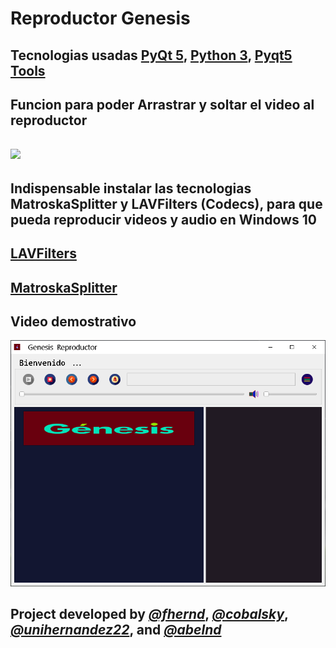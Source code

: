 # Reproductor Genesis

## Tecnologias usadas [PyQt 5], [Python 3], [Pyqt5 Tools]

[PyQt 5]: https://www.riverbankcomputing.com/software/pyqt/download5

[Python 3]: https://www.python.org/ftp/python/3.8.2/python-3.8.2-amd64.exe

[Pyqt5 Tools]: https://pypi.org/project/pyqt5-tools/


## Funcion para poder Arrastrar y soltar el video al reproductor

## ![][4]

[4]: img/4.png

## Indispensable instalar las tecnologias MatroskaSplitter y LAVFilters (Codecs), para que pueda reproducir videos y audio en Windows 10

## [LAVFilters]
[LAVFilters]: https://github.com/Nevcairiel/LAVFilters/releases

## [MatroskaSplitter]
[MatroskaSplitter]: https://haali.su/mkv/

## Video demostrativo

[![Genesis](img/5.png)](https://vimeo.com/397818478 "Genesis")

## Project developed by [*@fhernd*](https://github.com/Fhernd), [*@cobalsky*](https://github.com/cobalsky), [*@unihernandez22*](https://github.com/unihernandez22), and [*@abelnd*](https://github.com/abelnd)
